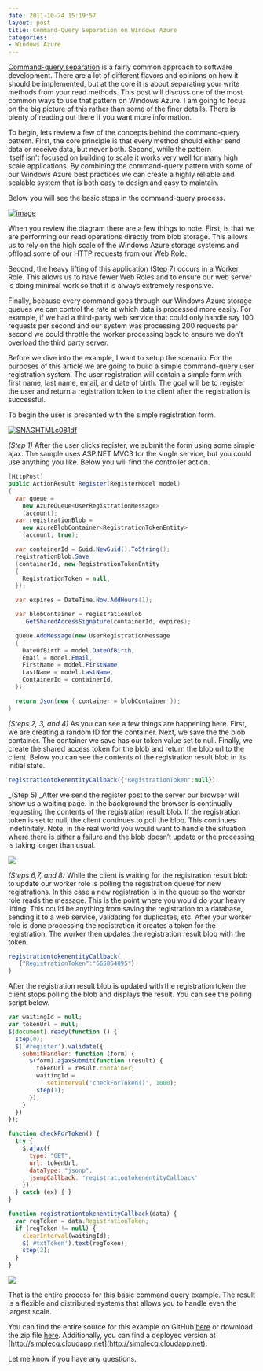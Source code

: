 ```yaml
---
date: 2011-10-24 15:19:57
layout: post
title: Command-Query Separation on Windows Azure
categories:
- Windows Azure
---
```


[Command-query separation](http://en.wikipedia.org/wiki/Command-query_separation) is a fairly common approach to software development. There are a lot of different flavors and opinions on how it should be implemented, but at the core it is about separating your write methods from your read methods. This post will discuss one of the most common ways to use that pattern on Windows Azure. I am going to focus on the big picture of this rather than some of the finer details. There is plenty of reading out there if you want more information.

To begin, lets review a few of the concepts behind the command-query pattern. First, the core principle is that every method should either send data or receive data, but never both. Second, while the pattern itself isn't focused on building to scale it works very well for many high scale applications. By combining the command-query pattern with some of our Windows Azure best practices we can create a highly reliable and scalable system that is both easy to design and easy to maintain.

Below you will see the basic steps in the command-query process.

[![image](/images/2011/10/image_thumb1.png)](/images/2011/10/image1.png)

When you review the diagram there are a few things to note. First, is that we are performing our read operations directly from blob storage. This allows us to rely on the high scale of the Windows Azure storage systems and offload some of our HTTP requests from our Web Role.

Second, the heavy lifting of this application (Step 7) occurs in a Worker Role. This allows us to have fewer Web Roles and to ensure our web server is doing minimal work so that it is always extremely responsive.

Finally, because every command goes through our Windows Azure storage queues we can control the rate at which data is processed more easily. For example, if we had a third-party web service that could only handle say 100 requests per second and our system was processing 200 requests per second we could throttle the worker processing back to ensure we don’t overload the third party server.

Before we dive into the example, I want to setup the scenario. For the purposes of this article we are going to build a simple command-query user registration system. The user registration will contain a simple form with first name, last name, email, and date of birth. The goal will be to register the user and return a registration token to the client after the registration is successful.

To begin the user is presented with the simple registration form.

[![SNAGHTMLc081df](/images/2011/10/snaghtmlc081df_thumb.png)](/images/2011/10/snaghtmlc081df.png)

_(Step 1)_ After the user clicks register, we submit the form using some simple ajax. The sample uses ASP.NET MVC3 for the single service, but you could use anything you like. Below you will find the controller action.

```cs
[HttpPost]
public ActionResult Register(RegisterModel model)
{
  var queue =
    new AzureQueue<UserRegistrationMessage>
    (account);
  var registrationBlob =
    new AzureBlobContainer<RegistrationTokenEntity>
    (account, true);

  var containerId = Guid.NewGuid().ToString();
  registrationBlob.Save
  (containerId, new RegistrationTokenEntity
  {
    RegistrationToken = null,
  });

  var expires = DateTime.Now.AddHours(1);

  var blobContainer = registrationBlob
    .GetSharedAccessSignature(containerId, expires);

  queue.AddMessage(new UserRegistrationMessage
  {
    DateOfBirth = model.DateOfBirth,
    Email = model.Email,
    FirstName = model.FirstName,
    LastName = model.LastName,
    ContainerId = containerId,
  });

  return Json(new { container = blobContainer });
}
```

_(Steps 2, 3, and 4)_ As you can see a few things are happening here. First, we are creating a random ID for the container. Next, we save the the blob container. The container we save has our token value set to null. Finally, we create the shared access token for the blob and return the blob url to the client. Below you can see the contents of the registration result blob in its initial state.

```js
registrationtokenentityCallback({"RegistrationToken":null})
```

_(Step 5) _After we send the register post to the server our browser will show us a waiting page. In the background the browser is continually requesting the contents of the registration result blob. If the registration token is set to null, the client continues to poll the blob. This continues indefinitely. Note, in the real world you would want to handle the situation where there is either a failure and the blob doesn’t update or the processing is taking longer than usual.

[![](/images/2011/10/snaghtmlc200af_thumb.png)](/images/2011/10/snaghtmlc200af.png)

_(Steps 6,7, and 8)_ While the client is waiting for the registration result blob to update our worker role is polling the registration queue for new registrations. In this case a new registration is in the queue so the worker role reads the message. This is the point where you would do your heavy lifting. This could be anything from saving the registration to a database, sending it to a web service, validating for duplicates, etc. After your worker role is done processing the registration it creates a token for the registration. The worker then updates the registration result blob with the token.

```js
registrationtokenentityCallback(
   {"RegistrationToken":"665864095"}
)
```

After the registration result blob is updated with the registration token the client stops polling the blob and displays the result. You can see the polling script below.

```js
var waitingId = null;
var tokenUrl = null;
$(document).ready(function () {
  step(0);
  $('#register').validate({
    submitHandler: function (form) {
      $(form).ajaxSubmit(function (result) {
        tokenUrl = result.container;
        waitingId =
           setInterval('checkForToken()', 1000);
        step(1);
      });
    }
  })
});

function checkForToken() {
  try {
    $.ajax({
      type: "GET",
      url: tokenUrl,
      dataType: "jsonp",
      jsonpCallback: 'registrationtokenentityCallback'
    });
  } catch (ex) { }
}

function registrationtokenentityCallback(data) {
  var regToken = data.RegistrationToken;
  if (regToken != null) {
    clearInterval(waitingId);
    $('#txtToken').text(regToken);
    step(2);
  }
}
```

[![](/images/2011/10/snaghtmlc5cd12_thumb.png)](/images/2011/10/snaghtmlc5cd12.png)

That is the entire process for this basic command query example. The result is a flexible and distributed systems that allows you to handle even the largest scale.

You can find the entire source for this example on GitHub [here](https://github.com/ntotten/Samples/tree/master/SimpleCommandQuery) or download the zip file [here](https://github.com/ntotten/Samples/zipball/master). Additionally, you can find a deployed version at [http://simplecq.cloudapp.net](http://simplecq.cloudapp.net).

Let me know if you have any questions.
